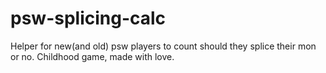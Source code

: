 # psw-splicing-calc
Helper for new(and old) psw players to count should they splice their mon or no. Childhood game, made with love.
